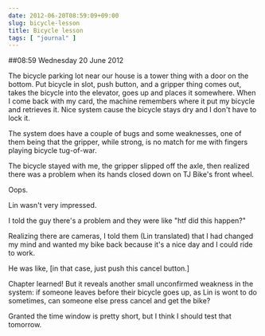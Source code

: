 ```yaml
---
date: 2012-06-20T08:59:09+09:00
slug: bicycle-lesson
title: Bicycle lesson
tags: [ "journal" ]
---
```


##08:59 Wednesday 20 June 2012

The bicycle parking lot near our house is a tower thing with a door on the bottom.  Put bicycle in slot, push button, and a gripper thing comes out, takes the bicycle into the elevator, goes up and places it somewhere.    When I come back with my card, the machine remembers where it put my bicycle and retrieves it.  Nice system cause the bicycle stays dry and I don't have to lock it. 

The system does have a couple of bugs and some weaknesses, one of them being that the gripper, while strong, is no match for me with fingers playing bicycle tug-of-war. 

The bicycle stayed with me, the gripper slipped off the axle, then realized there was a problem when its hands closed down on TJ Bike's front wheel. 

Oops. 

Lin wasn't very impressed. 

I told the guy there's a problem and they were like "htf did this happen?"

Realizing there are cameras, I told them (Lin translated) that I had changed my mind and wanted my bike back because it's a nice day and I could ride to work.  

He was like, [in that case, just push this cancel button.]

Chapter learned!  But it reveals another small unconfirmed weakness in the system: if someone leaves before their bicycle goes up, as Lin is wont to do sometimes, can someone else press cancel and get the bike?

Granted the time window is pretty short, but I think I should test that tomorrow.
